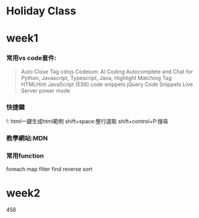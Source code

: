 Holiday Class
===
# week1
### 常用vs code套件:
>Auto Close Tag
>cdnjs
>Codeium: AI Coding Autocomplete and Chat for Python, Javascript, Typescript, Java, 
>Highlight Matching Tag
>HTMLHint
>JavaScript (ES6) code snippets
>jQuery Code Snippets
>Live Server
>power mode
### 快捷鍵
  !: html一鍵生成html範例
  shift+space:整行選取
  shift+control+P:搜尋
### 教學網站:MDN
### 常用function
  foreach
  map
  filter
  find
  reverse
  sort
# week2
  456